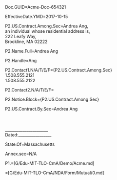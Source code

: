 Doc.GUID=Acme-Doc-654321

EffectiveDate.YMD=2017-10-15


P2.US.Contract.Among.Sec=Andrea Ang,<br>an individual whose residential address is,<br>222 Leafy Way,<br>Brookline, MA 02222

P2.Name.Full=Andrea Ang

P2.Handle=Ang

P2.Contact1.N/A/T/E/F={P2.US.Contract.Among.Sec}<br>1.508.555.2121<br>1.508.555.2122

P2.Contact2.N/A/T/E/F=</i>

P2.Notice.Block={P2.US.Contract.Among.Sec}

P2.US.Contract.By.Sec=Andrea Ang<br><br><br><br>______________________<br>Dated:_________________

State.Of=Massachusetts

Annex.sec=N/A

P1.=[G/Edu-MIT-TLO-CmA/Demo/Acme.md]  

=[G/Edu-MIT-TLO-CmA/NDA/Form/Mutual/0.md]